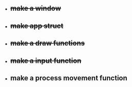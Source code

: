 - ## ~~make a window~~

- ## ~~make app struct~~
- ## ~~make a draw functions~~
- ## ~~make a input function~~
- ## make a process movement function
